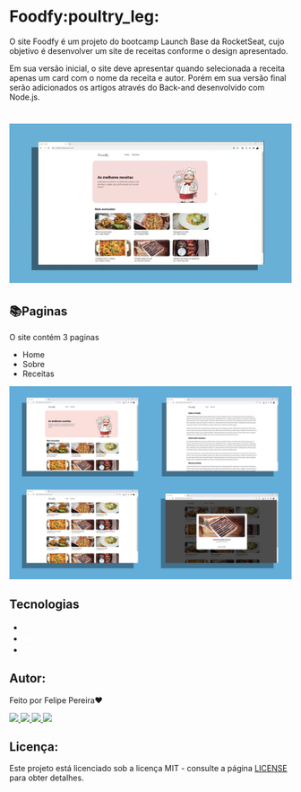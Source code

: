 <h1>Foodfy:poultry_leg: </h1>

<p>O site Foodfy é um projeto do bootcamp Launch Base da RocketSeat, cujo objetivo é desenvolver um site de receitas conforme o design apresentado.</p>

<p>Em sua versão inicial, o site deve apresentar quando selecionada a receita apenas um card com o nome da receita e autor. Porém em sua versão final serão adicionados os artigos através do Back-and desenvolvido com Node.js.</p>

<h1 align = center>
  <img "aling:center" src="https://github.com/pereirafelipe/Foodfy-front-end/blob/master/assets/Foodfy2.gif" alt="foodfy-gif" >
</h1>


## :books:Paginas

<p> O site contém 3 paginas
  <ul>
    <li>Home</li>
    <li>Sobre</li>
    <li>Receitas</li>
    </ul>
    
![lista](https://github.com/pereirafelipe/Foodfy-front-end/blob/master/assets/Conjunto.png)    





## Tecnologias

- <a href="https://www.learn-html.org/" style="text-decoration: none; font-size: 16px; color: #fff;" >HTML5 </a>
- <a href="https://www.javascript.com/" style="text-decoration: none; font-size: 16px; color: #fff;" >JavaScrit </a>
- <a href="https://www.learn-html.org/" style="text-decoration: none; font-size: 16px; color: #fff;" >CSS</a>



## Autor:

Feito  por Felipe Pereira❤️ 

  <a href="https://github.com/pereirafelipe" alt="GitHub">
    <img src="https://img.shields.io/badge/-GitHub-000?style=flat-square&logo=Github&logoColor=white" />
  </a>
  <a href="https://www.linkedin.com/in/felipe-pereira-ferreira-2573521b1/" alt="LinkedIn">
    <img src="https://img.shields.io/badge/-LinkedIn-blue?style=flat-square&logo=Linkedin&logoColor=white" />
  </a>
  <a href="mailto:felp.pereira98@gmail.com" alt="Gmail">
    <img src="https://img.shields.io/badge/-Gmail-D54B3D?style=flat-square&logo=Gmail&logoColor=white" />
  </a>
  <a href="https://app.rocketseat.com.br/me/felipe-pereira-ferreira-1591152658" alt="Rocketseat">
    <img src="https://img.shields.io/badge/-Rocket-7159C1?style=flat-square&logoColor=white" />
  </a>

## Licença:

Este projeto está licenciado sob a licença MIT - consulte a página [LICENSE](https://opensource.org/licenses/MIT) para obter detalhes.



